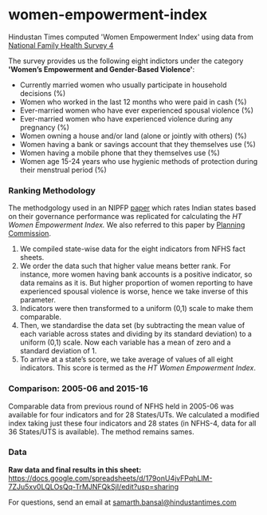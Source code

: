 # women-empowerment-index

Hindustan Times computed 'Women Empowerment Index' using data from [National Family Health Survey 4]

The survey provides us the following eight indictors under the category **'Women’s Empowerment and Gender-Based Violence'**:
    
  - Currently married women who usually participate in household decisions (%)
  - Women who worked in the last 12 months who were paid in cash (%)
  - Ever-married women who have ever experienced spousal violence (%)
  - Ever-married women who have experienced violence during any pregnancy (%)
  - Women owning a house and/or land (alone or jointly with others) (%)
  - Women having a bank or savings account that they themselves use (%)
  - Women having a mobile phone that they themselves use (%)
  - Women age 15-24 years who use hygienic methods of protection during their menstrual period (%)
 
### Ranking Methodology
The methodgology used in an NIPFP [paper] which rates Indian states based on their governance performance was replicated for calculating the *HT Women Empowerment Index.* We also referred to this paper by [Planning Commission].

1. We compiled state-wise data for the eight indicators from NFHS fact sheets. 
2. We order the data such that higher value means better rank. For instance, more women having bank accounts is a positive indicator, so data remains as it is. But higher proportion of women reporting to have experienced spousal violence is worse, hence we take inverse of this parameter. 
3. Indicators were then transformed to a uniform (0,1) scale to make them comparable. 
4. Then, we standardise the data set (by subtracting the mean value of each variable across states and dividing by its standard deviation) to a uniform (0,1) scale. Now each variable has a mean of zero and a standard deviation of 1.
5. To arrive at  a state’s score, we take average of values of all eight indicators. This score is termed as the *HT Women Empowerment Index*.

### Comparison: 2005-06 and 2015-16
Comparable data from previous round of NFHS held in 2005-06 was available for four indicators and for 28 States/UTs. We calculated a modified index taking just these four indicators and 28 states (in NFHS-4, data for all 36 States/UTS is available). The method remains sames. 

### Data

**Raw data and final results in this sheet:** https://docs.google.com/spreadsheets/d/179onU4jvFPqhLlM-7ZJu5xv0LQLOsQq-TrMJNFQkSjI/edit?usp=sharing

For questions, send an email at samarth.bansal@hindustantimes.com


   [National Family Health Survey 4]: <http://rchiips.org/nfhs/factsheet_NFHS-4.shtml>
   [paper]: http://www.nipfp.org.in/media/medialibrary/2016/04/WP_2016_164.pdf
   [Planning Commission]: http://planningcommission.nic.in/reports/articles/article_state.pdf
